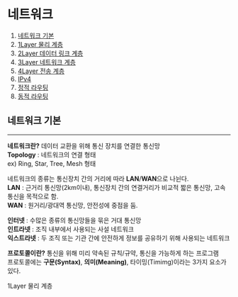 # 네트워크

1. [네트워크 기본](네트워크-기본)
2. [1Layer 물리 계층](1Layer-물리-계층)
3. [2Layer 데이터 링크 계층](2Layer-데이터-링크-계층)
4. [3Layer 네트워크 계층](3Layer-네트워크-계층)
5. [4Layer 전송 계층](4Layer-전송-계층)
6. [IPv4](IPv4)
7. [정적 라우팅](정적-라우팅)
8. [동적 라우팅](동적-라우팅)



## 네트워크 기본
---
**네트워크란?** 데이터 교환을 위해 통신 장치를 연결한 통신망 <br>
**Topology** : 네트워크의 연결 형태 <br>
ex) Ring, Star, Tree, Mesh 형태 <br>

네트워크의 종류는 통신장치 간의 거리에 따라 **LAN**/**WAN**으로 나뉜다. <br>
**LAN** : 근거리 통신망(2km이내), 통신장치 간의 연결거리가 비교적 짧은 통신망, 고속 통신을 목적으로 함. <br>
**WAN** : 원거리/광대역 통신망, 안전성에 중점을 둠. <br>

**인터넷** : 수많은 종류의 통신망들을 묶은 거대 통신망 <br>
**인트라넷** : 조직 내부에서 사용되는 사설 네트워크 <br>
**익스트라넷** : 두 조직 또는 기관 간에 안전하게 정보를 공유하기 위해 사용되는 네트워크 <br>

**프로토콜이란?** 통신을 위해 미리 약속된 규칙/규약, 통신을 가능하게 하는 프로그램 <br>
프로토콜에는 **구문(Syntax)**, **의미(Meaning)**, 타이밍(Timimg)이라는 3가지 요소가 있다. <br>

1Layer 물리 계층



